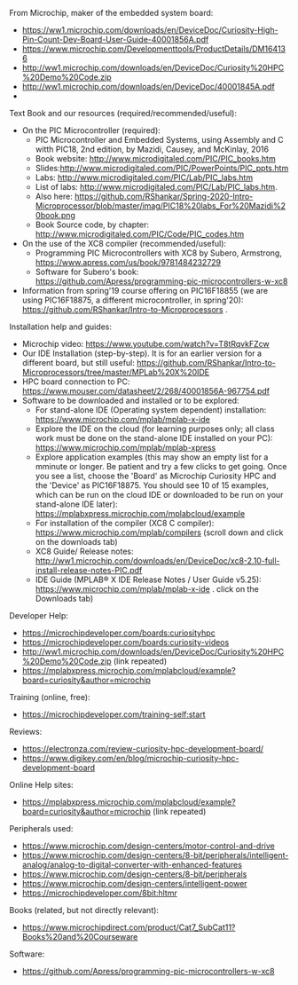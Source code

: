 From Microchip, maker of the embedded system board:
* https://ww1.microchip.com/downloads/en/DeviceDoc/Curiosity-High-Pin-Count-Dev-Board-User-Guide-40001856A.pdf
* https://www.microchip.com/Developmenttools/ProductDetails/DM164136
* http://ww1.microchip.com/downloads/en/DeviceDoc/Curiosity%20HPC%20Demo%20Code.zip
* http://ww1.microchip.com/downloads/en/DeviceDoc/40001845A.pdf
* 

Text Book and our resources (required/recommended/useful):
* On the PIC Microcontroller (required):
   * PIC Microcontroller and Embedded Systems, using Assembly and C witth PIC18, 2nd edition, by Mazidi, Causey, and McKinlay, 2016
   * Book website: http://www.microdigitaled.com/PIC/PIC_books.htm
   * Slides:http://www.microdigitaled.com/PIC/PowerPoints/PIC_ppts.htm
   * Labs: http://www.microdigitaled.com/PIC/Lab/PIC_labs.htm
   * List of labs: http://www.microdigitaled.com/PIC/Lab/PIC_labs.htm. 
   * Also here: https://github.com/RShankar/Spring-2020-Intro-Microprocessor/blob/master/imag/PIC18%20labs_For%20Mazidi%20book.png
   * Book Source code, by chapter: http://www.microdigitaled.com/PIC/Code/PIC_codes.htm
* On the use of the XC8 compiler (recommended/useful): 
   * Programming PIC Microcontrollers with XC8 by Subero, Armstrong,  https://www.apress.com/us/book/9781484232729 
   * Software for Subero's book: https://github.com/Apress/programming-pic-microcontrollers-w-xc8  
* Information from spring'19 course offering on PIC16F18855 (we are using PIC16F18875, a different microcontroller, in spring'20):            https://github.com/RShankar/Intro-to-Microprocessors .     

Installation help and guides:
* Microchip video: https://www.youtube.com/watch?v=T8tRqvkFZcw
* Our IDE Installation (step-by-step). It is for an earlier version for a different board, but still useful:
      https://github.com/RShankar/Intro-to-Microprocessors/tree/master/MPLab%20X%20IDE
* HPC board connection to PC: https://www.mouser.com/datasheet/2/268/40001856A-967754.pdf
* Software to be downloaded and installed or to be explored: 
    * For stand-alone IDE (Operating system dependent) installation: https://www.microchip.com/mplab/mplab-x-ide
    * Explore the IDE on the cloud (for learning purposes only; all class work must be done on the stand-alone IDE installed on your
      PC): https://www.microchip.com/mplab/mplab-xpress
    * Explore application examples (this may show an empty list for a mminute or longer. Be patient and try a few clicks to get going. 
      Once you see a list, choose the 'Board' as Microchip Curiosity HPC and the 'Device' as PIC16F18875. You should see 10 of 15
      examples, which can be run on the cloud IDE or downloaded to be run on your stand-alone IDE later):
      https://mplabxpress.microchip.com/mplabcloud/example
    * For installation of the compiler (XC8 C compiler): https://www.microchip.com/mplab/compilers (scroll down and click on the
      downloads tab)
    * XC8 Guide/  Release notes: http://ww1.microchip.com/downloads/en/DeviceDoc/xc8-2.10-full-install-release-notes-PIC.pdf
    * IDE Guide (MPLAB® X IDE Release Notes / User Guide v5.25): https://www.microchip.com/mplab/mplab-x-ide . click on the Downloads
      tab)

Developer Help:
* https://microchipdeveloper.com/boards:curiosityhpc
* https://microchipdeveloper.com/boards:curiosity-videos
* http://ww1.microchip.com/downloads/en/DeviceDoc/Curiosity%20HPC%20Demo%20Code.zip (link repeated)
* https://mplabxpress.microchip.com/mplabcloud/example?board=curiosity&author=microchip

Training (online, free):
* https://microchipdeveloper.com/training-self:start

Reviews:
* https://electronza.com/review-curiosity-hpc-development-board/
* https://www.digikey.com/en/blog/microchip-curiosity-hpc-development-board

Online Help sites:
* https://mplabxpress.microchip.com/mplabcloud/example?board=curiosity&author=microchip (link repeated)

Peripherals used:
* https://www.microchip.com/design-centers/motor-control-and-drive
* https://www.microchip.com/design-centers/8-bit/peripherals/intelligent-analog/analog-to-digital-converter-with-enhanced-features
* https://www.microchip.com/design-centers/8-bit/peripherals
* https://www.microchip.com/design-centers/intelligent-power
* https://microchipdeveloper.com/8bit:hltmr

Books (related, but not directly relevant):
* https://www.microchipdirect.com/product/Cat7_SubCat11?Books%20and%20Courseware

Software:
* https://github.com/Apress/programming-pic-microcontrollers-w-xc8

